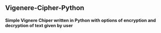 ## Vigenere-Cipher-Python
#### Simple Vignere Chiper written in Python with options of encryption and decryption of text given by user
